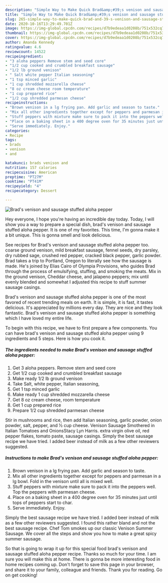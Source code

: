 ```yaml
---
description: "Simple Way to Make Quick Brad&amp;#39;s venison and sausage stuffed aloha pepper"
title: "Simple Way to Make Quick Brad&amp;#39;s venison and sausage stuffed aloha pepper"
slug: 265-simple-way-to-make-quick-brad-and-39-s-venison-and-sausage-stuffed-aloha-pepper
date: 2020-10-16T13:29:49.701Z
image: https://img-global.cpcdn.com/recipes/d7b9edeaa1d0208b/751x532cq70/brads-venison-and-sausage-stuffed-aloha-pepper-recipe-main-photo.jpg
thumbnail: https://img-global.cpcdn.com/recipes/d7b9edeaa1d0208b/751x532cq70/brads-venison-and-sausage-stuffed-aloha-pepper-recipe-main-photo.jpg
cover: https://img-global.cpcdn.com/recipes/d7b9edeaa1d0208b/751x532cq70/brads-venison-and-sausage-stuffed-aloha-pepper-recipe-main-photo.jpg
author: Amanda Kennedy
ratingvalue: 4.6
reviewcount: 14522
recipeingredient:
- "3 aloha peppers Remove stem and seed core"
- "1/2 cup cooked and crumbled breakfast sausage"
- "1/2 lb ground venison"
- " Salt white pepper Italian seasoning"
- "1 tsp minced garlic"
- "1 cup shredded mozzarella cheese"
- "8 oz cream cheese room temperature"
- "1 cup prepared rice"
- "1/2 cup shredded parmesan cheese"
recipeinstructions:
- "Brown venison in a lg frying pan. Add garlic and season to taste."
- "Mix all other ingredients together except for peppers and parmesan in a lg bowl. Fold in the venison until all is mixed well."
- "Stuff peppers with mixture make sure to pack it into the peppers well. Top the peppers with parmesan cheese."
- "Place on a baking sheet in a 400 degree oven for 35 minutes just until tops of peppers start to char."
- "Serve immediately. Enjoy."
categories:
- Recipe
tags:
- brads
- venison
- and

katakunci: brads venison and 
nutrition: 157 calories
recipecuisine: American
preptime: "PT27M"
cooktime: "PT41M"
recipeyield: "4"
recipecategory: Dessert

---
```



![Brad&#39;s venison and sausage stuffed aloha pepper](https://img-global.cpcdn.com/recipes/d7b9edeaa1d0208b/751x532cq70/brads-venison-and-sausage-stuffed-aloha-pepper-recipe-main-photo.jpg)

Hey everyone, I hope you're having an incredible day today. Today, I will show you a way to prepare a special dish, brad&#39;s venison and sausage stuffed aloha pepper. It is one of my favorites. This time, I'm gonna make it a bit unique. This is gonna smell and look delicious.

See recipes for Brad&#39;s venison and sausage stuffed aloha pepper too. coarse ground venison, mild breakfast sausage, fennel seeds, dry parsley, dry rubbed sage, crushed red pepper, cracked black pepper, garlic powder. Brad takes a trip to Portland, Oregon to literally see how the sausage is made. He&#39;s joined by Elias Cairo of Olympia Provisions, who guides Brad through the process of emulsifying, stuffing, and smoking the meats. Mix in the ground venison, Cheddar cheese, and jalapeno peppers; mix until evenly blended and somewhat I adjusted this recipe to stuff summer sausage casings.

Brad&#39;s venison and sausage stuffed aloha pepper is one of the most favored of recent trending meals on earth. It is simple, it is fast, it tastes delicious. It's appreciated by millions every day. They are nice and they look fantastic. Brad&#39;s venison and sausage stuffed aloha pepper is something which I have loved my entire life.


To begin with this recipe, we have to first prepare a few components. You can have brad&#39;s venison and sausage stuffed aloha pepper using 9 ingredients and 5 steps. Here is how you cook it.

<!--inarticleads1-->

##### The ingredients needed to make Brad&#39;s venison and sausage stuffed aloha pepper:

1. Get 3 aloha peppers. Remove stem and seed core
1. Get 1/2 cup cooked and crumbled breakfast sausage
1. Make ready 1/2 lb ground venison
1. Take  Salt, white pepper, Italian seasoning,
1. Get 1 tsp minced garlic
1. Make ready 1 cup shredded mozzarella cheese
1. Get 8 oz cream cheese, room temperature
1. Get 1 cup prepared rice
1. Prepare 1/2 cup shredded parmesan cheese


Stir in mushrooms and rice, then add Italian seasoning, garlic powder, onion powder, salt, pepper, and ½ cup cheese. Venison Sausage Smothered in Italian Tomatoes and OnionsStacy Lyn Harris. extra virgin olive oil, red pepper flakes, tomato paste, sausage casings. Simply the best sausage recipe we have tried. I added beer instead of milk as a few other reviewers suggested. 

<!--inarticleads2-->

##### Instructions to make Brad&#39;s venison and sausage stuffed aloha pepper:

1. Brown venison in a lg frying pan. Add garlic and season to taste.
1. Mix all other ingredients together except for peppers and parmesan in a lg bowl. Fold in the venison until all is mixed well.
1. Stuff peppers with mixture make sure to pack it into the peppers well. Top the peppers with parmesan cheese.
1. Place on a baking sheet in a 400 degree oven for 35 minutes just until tops of peppers start to char.
1. Serve immediately. Enjoy.


Simply the best sausage recipe we have tried. I added beer instead of milk as a few other reviewers suggested. I found this rather bland and not the best sausage recipe. Chef Tom smokes up our classic Venison Summer Sausage. We cover all the steps and show you how to make a great spicy summer sausage. 

So that is going to wrap it up for this special food brad&#39;s venison and sausage stuffed aloha pepper recipe. Thanks so much for your time. I am sure you will make this at home. There is gonna be more interesting food in home recipes coming up. Don't forget to save this page in your browser, and share it to your family, colleague and friends. Thank you for reading. Go on get cooking!

